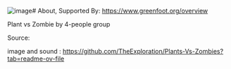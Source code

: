 ![image](https://github.com/dominhduy09/PvZ-deeptry/assets/64354042/5a30246d-72ae-4674-bd03-6d4621d0eb47)#
About, Supported By: https://www.greenfoot.org/overview

Plant vs Zombie by 4-people group

Source:

image and sound : https://github.com/TheExploration/Plants-Vs-Zombies?tab=readme-ov-file
